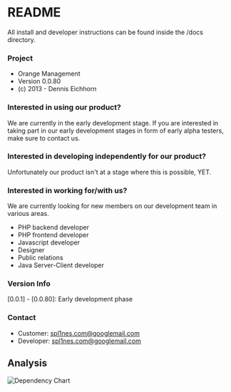 # README #

All install and developer instructions can be found inside the /docs directory.

### Project ###

* Orange Management
* Version 0.0.80
* (c) 2013 - Dennis Eichhorn

### Interested in using our product? ###

We are currently in the early development stage.
If you are interested in taking part in our early development stages in form
of early alpha testers, make sure to contact us.

### Interested in developing independently for our product? ###

Unfortunately our product isn't at a stage where this is possible, YET.

### Interested in working for/with us? ###

We are currently looking for new members on our development team in various areas.

- PHP backend developer
- PHP frontend developer
- Javascript developer
- Designer
- Public relations
- Java Server-Client developer

### Version Info ###

[0.0.1] - [0.0.80]: Early development phase

### Contact ###

* Customer: spl1nes.com@googlemail.com
* Developer: spl1nes.com@googlemail.com

## Analysis ##

![Dependency Chart](http://spl1nes.github.io/Orange-Management/images/jdependChart.svg)
